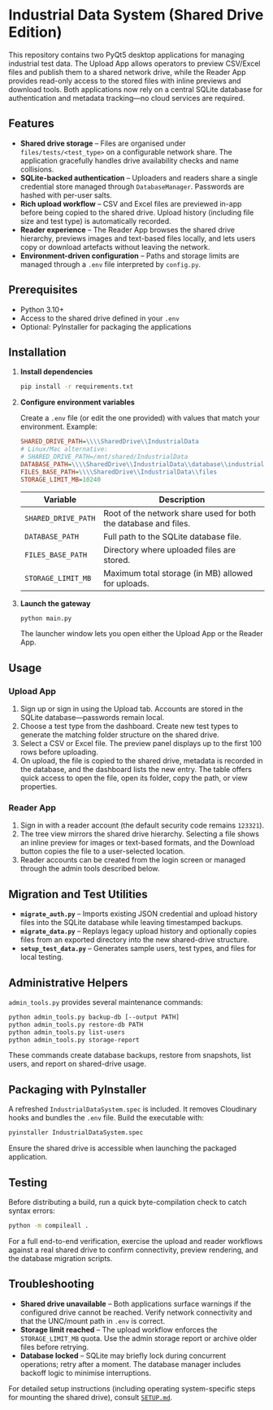 # Industrial Data System (Shared Drive Edition)

This repository contains two PyQt5 desktop applications for managing
industrial test data. The Upload App allows operators to preview CSV/Excel
files and publish them to a shared network drive, while the Reader App provides
read-only access to the stored files with inline previews and download tools.
Both applications now rely on a central SQLite database for authentication and
metadata tracking—no cloud services are required.

## Features

- **Shared drive storage** – Files are organised under `files/tests/<test_type>`
  on a configurable network share. The application gracefully handles drive
  availability checks and name collisions.
- **SQLite-backed authentication** – Uploaders and readers share a single
  credential store managed through `DatabaseManager`. Passwords are hashed with
  per-user salts.
- **Rich upload workflow** – CSV and Excel files are previewed in-app before
  being copied to the shared drive. Upload history (including file size and
  test type) is automatically recorded.
- **Reader experience** – The Reader App browses the shared drive hierarchy,
  previews images and text-based files locally, and lets users copy or download
  artefacts without leaving the network.
- **Environment-driven configuration** – Paths and storage limits are managed
  through a `.env` file interpreted by `config.py`.

## Prerequisites

- Python 3.10+
- Access to the shared drive defined in your `.env`
- Optional: PyInstaller for packaging the applications

## Installation

1. **Install dependencies**
   ```bash
   pip install -r requirements.txt
   ```

2. **Configure environment variables**

   Create a `.env` file (or edit the one provided) with values that match your
   environment. Example:

   ```ini
   SHARED_DRIVE_PATH=\\\\SharedDrive\\IndustrialData
   # Linux/Mac alternative:
   # SHARED_DRIVE_PATH=/mnt/shared/IndustrialData
   DATABASE_PATH=\\\\SharedDrive\\IndustrialData\\database\\industrial_data.db
   FILES_BASE_PATH=\\\\SharedDrive\\IndustrialData\\files
   STORAGE_LIMIT_MB=10240
   ```

   | Variable | Description |
   | --- | --- |
   | `SHARED_DRIVE_PATH` | Root of the network share used for both the database and files. |
   | `DATABASE_PATH` | Full path to the SQLite database file. |
   | `FILES_BASE_PATH` | Directory where uploaded files are stored. |
   | `STORAGE_LIMIT_MB` | Maximum total storage (in MB) allowed for uploads. |

3. **Launch the gateway**
   ```bash
   python main.py
   ```
   The launcher window lets you open either the Upload App or the Reader App.

## Usage

### Upload App

1. Sign up or sign in using the Upload tab. Accounts are stored in the SQLite
   database—passwords remain local.
2. Choose a test type from the dashboard. Create new test types to generate the
   matching folder structure on the shared drive.
3. Select a CSV or Excel file. The preview panel displays up to the first 100
   rows before uploading.
4. On upload, the file is copied to the shared drive, metadata is recorded in
   the database, and the dashboard lists the new entry. The table offers quick
   access to open the file, open its folder, copy the path, or view properties.

### Reader App

1. Sign in with a reader account (the default security code remains `123321`).
2. The tree view mirrors the shared drive hierarchy. Selecting a file shows an
   inline preview for images or text-based formats, and the Download button
   copies the file to a user-selected location.
3. Reader accounts can be created from the login screen or managed through the
   admin tools described below.

## Migration and Test Utilities

- **`migrate_auth.py`** – Imports existing JSON credential and upload history
  files into the SQLite database while leaving timestamped backups.
- **`migrate_data.py`** – Replays legacy upload history and optionally copies
  files from an exported directory into the new shared-drive structure.
- **`setup_test_data.py`** – Generates sample users, test types, and files for
  local testing.

## Administrative Helpers

`admin_tools.py` provides several maintenance commands:

```bash
python admin_tools.py backup-db [--output PATH]
python admin_tools.py restore-db PATH
python admin_tools.py list-users
python admin_tools.py storage-report
```

These commands create database backups, restore from snapshots, list users, and
report on shared-drive usage.

## Packaging with PyInstaller

A refreshed `IndustrialDataSystem.spec` is included. It removes Cloudinary
hooks and bundles the `.env` file. Build the executable with:

```bash
pyinstaller IndustrialDataSystem.spec
```

Ensure the shared drive is accessible when launching the packaged application.

## Testing

Before distributing a build, run a quick byte-compilation check to catch syntax
errors:

```bash
python -m compileall .
```

For a full end-to-end verification, exercise the upload and reader workflows
against a real shared drive to confirm connectivity, preview rendering, and the
database migration scripts.

## Troubleshooting

- **Shared drive unavailable** – Both applications surface warnings if the
  configured drive cannot be reached. Verify network connectivity and that the
  UNC/mount path in `.env` is correct.
- **Storage limit reached** – The upload workflow enforces the `STORAGE_LIMIT_MB`
  quota. Use the admin storage report or archive older files before retrying.
- **Database locked** – SQLite may briefly lock during concurrent operations;
  retry after a moment. The database manager includes backoff logic to minimise
  interruptions.

For detailed setup instructions (including operating system-specific steps for
mounting the shared drive), consult [`SETUP.md`](SETUP.md).
